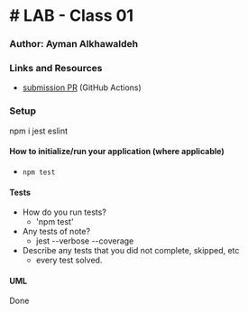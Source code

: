 # # LAB - Class 01

### Author: Ayman Alkhawaldeh

### Links and Resources

- [submission PR](https://github.com/ayman-401-advanced-javascript/lab01/pull/1check_run_id=397952783) (GitHub Actions)

### Setup
npm i jest eslint

#### How to initialize/run your application (where applicable)

- `npm test`

#### Tests

- How do you run tests?
     - 'npm test'
- Any tests of note?
     - jest --verbose --coverage
- Describe any tests that you did not complete, skipped, etc
     - every test solved.
#### UML
Done